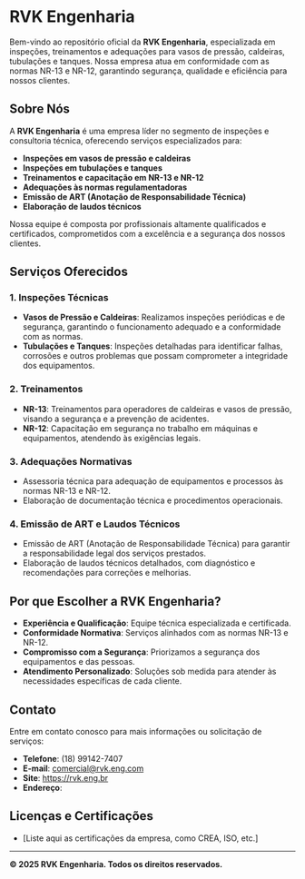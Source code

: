 # RVK Engenharia

Bem-vindo ao repositório oficial da **RVK Engenharia**, especializada em inspeções, treinamentos e adequações para vasos de pressão, caldeiras, tubulações e tanques. Nossa empresa atua em conformidade com as normas NR-13 e NR-12, garantindo segurança, qualidade e eficiência para nossos clientes.

## Sobre Nós

A **RVK Engenharia** é uma empresa líder no segmento de inspeções e consultoria técnica, oferecendo serviços especializados para:

- **Inspeções em vasos de pressão e caldeiras**
- **Inspeções em tubulações e tanques**
- **Treinamentos e capacitação em NR-13 e NR-12**
- **Adequações às normas regulamentadoras**
- **Emissão de ART (Anotação de Responsabilidade Técnica)**
- **Elaboração de laudos técnicos**

Nossa equipe é composta por profissionais altamente qualificados e certificados, comprometidos com a excelência e a segurança dos nossos clientes.

## Serviços Oferecidos

### 1. Inspeções Técnicas
- **Vasos de Pressão e Caldeiras**: Realizamos inspeções periódicas e de segurança, garantindo o funcionamento adequado e a conformidade com as normas.
- **Tubulações e Tanques**: Inspeções detalhadas para identificar falhas, corrosões e outros problemas que possam comprometer a integridade dos equipamentos.

### 2. Treinamentos
- **NR-13**: Treinamentos para operadores de caldeiras e vasos de pressão, visando a segurança e a prevenção de acidentes.
- **NR-12**: Capacitação em segurança no trabalho em máquinas e equipamentos, atendendo às exigências legais.

### 3. Adequações Normativas
- Assessoria técnica para adequação de equipamentos e processos às normas NR-13 e NR-12.
- Elaboração de documentação técnica e procedimentos operacionais.

### 4. Emissão de ART e Laudos Técnicos
- Emissão de ART (Anotação de Responsabilidade Técnica) para garantir a responsabilidade legal dos serviços prestados.
- Elaboração de laudos técnicos detalhados, com diagnóstico e recomendações para correções e melhorias.

## Por que Escolher a RVK Engenharia?

- **Experiência e Qualificação**: Equipe técnica especializada e certificada.
- **Conformidade Normativa**: Serviços alinhados com as normas NR-13 e NR-12.
- **Compromisso com a Segurança**: Priorizamos a segurança dos equipamentos e das pessoas.
- **Atendimento Personalizado**: Soluções sob medida para atender às necessidades específicas de cada cliente.

## Contato

Entre em contato conosco para mais informações ou solicitação de serviços:

- **Telefone**: (18) 99142-7407
- **E-mail**: comercial@rvk.eng.com
- **Site**: https://rvk.eng.br
- **Endereço**: 

## Licenças e Certificações

- [Liste aqui as certificações da empresa, como CREA, ISO, etc.]

---

**© 2025 RVK Engenharia. Todos os direitos reservados.**
